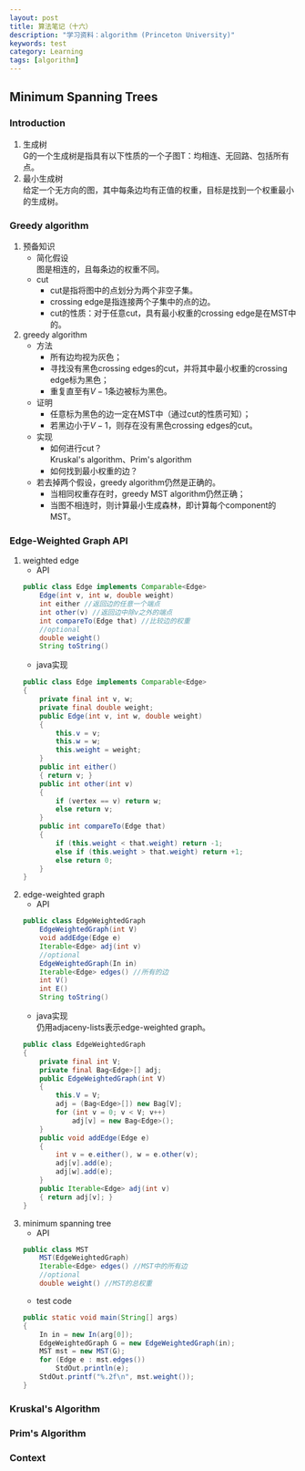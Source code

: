 ```yaml
---
layout: post
title: 算法笔记（十六）
description: "学习资料：algorithm (Princeton University)"
keywords: test
category: Learning
tags: [algorithm]
---
```


## Minimum Spanning Trees
### Introduction
1. 生成树   
    G的一个生成树是指具有以下性质的一个子图T：均相连、无回路、包括所有点。
2. 最小生成树  
    给定一个无方向的图，其中每条边均有正值的权重，目标是找到一个权重最小的生成树。

### Greedy algorithm
1. 预备知识
    * 简化假设  
    图是相连的，且每条边的权重不同。
    * cut
        * cut是指将图中的点划分为两个非空子集。
        * crossing edge是指连接两个子集中的点的边。
        * cut的性质：对于任意cut，具有最小权重的crossing edge是在MST中的。
2. greedy algorithm
    * 方法
        * 所有边均视为灰色；
        * 寻找没有黑色crossing edges的cut，并将其中最小权重的crossing edge标为黑色；
        * 重复直至有$V-1$条边被标为黑色。
    * 证明
        * 任意标为黑色的边一定在MST中（通过cut的性质可知）；
        * 若黑边小于$V-1$，则存在没有黑色crossing edges的cut。
    * 实现  
        * 如何进行cut？  
        Kruskal's algorithm、Prim's algorithm
        * 如何找到最小权重的边？
    * 若去掉两个假设，greedy algorithm仍然是正确的。
        * 当相同权重存在时，greedy MST algorithm仍然正确；
        * 当图不相连时，则计算最小生成森林，即计算每个component的MST。

### Edge-Weighted Graph API
1. weighted edge
    * API
    ```java
    public class Edge implements Comparable<Edge>
        Edge(int v, int w, double weight)
        int either //返回边的任意一个端点
        int other(v) //返回边中除v之外的端点
        int compareTo(Edge that) //比较边的权重
        //optional
        double weight()
        String toString()
    ```
    * java实现
    ```java
    public class Edge implements Comparable<Edge>
    {
        private final int v, w;
        private final double weight;
        public Edge(int v, int w, double weight)
        {
            this.v = v;
            this.w = w;
            this.weight = weight;
        }
        public int either()
        { return v; }
        public int other(int v)
        {
            if (vertex == v) return w;
            else return v;
        }
        public int compareTo(Edge that)
        {
            if (this.weight < that.weight) return -1;
            else if (this.weight > that.weight) return +1;
            else return 0;
        }
    }
    ```
2. edge-weighted graph
    * API
    ```java
    public class EdgeWeightedGraph
        EdgeWeightedGraph(int V)
        void addEdge(Edge e)
        Iterable<Edge> adj(int v)
        //optional
        EdgeWeightedGraph(In in)
        Iterable<Edge> edges() //所有的边
        int V()
        int E()
        String toString()
    ```
    * java实现  
    仍用adjaceny-lists表示edge-weighted graph。
    ```java
    public class EdgeWeightedGraph
    {
        private final int V;
        private final Bag<Edge>[] adj;
        public EdgeWeightedGraph(int V)
        {
            this.V = V;
            adj = (Bag<Edge>[]) new Bag[V];
            for (int v = 0; v < V; v++)
                adj[v] = new Bag<Edge>();
        }
        public void addEdge(Edge e)
        {
            int v = e.either(), w = e.other(v);
            adj[v].add(e);
            adj[w].add(e);
        }
        public Iterable<Edge> adj(int v)
        { return adj[v]; }
    }
    ```
3. minimum spanning tree
    * API
    ```java
    public class MST
        MST(EdgeWeightedGraph)
        Iterable<Edge> edges() //MST中的所有边
        //optional
        double weight() //MST的总权重
    ```
    * test code
    ```java
    public static void main(String[] args)
    {
        In in = new In(arg[0]);
        EdgeWeightedGraph G = new EdgeWeightedGraph(in);
        MST mst = new MST(G);
        for (Edge e : mst.edges())
            StdOut.println(e);
        StdOut.printf("%.2f\n", mst.weight());
    }
    ```

### Kruskal's Algorithm

### Prim's Algorithm

### Context